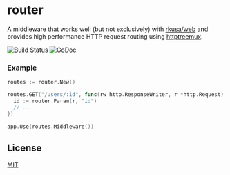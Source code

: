 # router

A middleware that works well (but not exclusively) with [rkusa/web](https://github.com/rkusa/web) and provides high performance HTTP request routing using [httptreemux](http://github.com/dimfeld/httptreemux).

[![Build Status][travis]](https://travis-ci.org/rkusa/router)
[![GoDoc][godoc]](https://godoc.org/github.com/rkusa/router)

### Example

```go
routes := router.New()

routes.GET("/users/:id", func(rw http.ResponseWriter, r *http.Request) {
  id := router.Param(r, "id")
  // ...
})

app.Use(routes.Middleware())
```

## License

[MIT](LICENSE)

[travis]: https://img.shields.io/travis/rkusa/router.svg
[godoc]: http://img.shields.io/badge/godoc-reference-blue.svg
